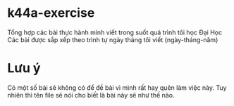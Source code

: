 # k44a-exercise
Tổng hợp các bài thực hành mình viết trong suốt quá trình tôi học Đại Học
Các bài được sắp xếp theo trình tự ngày tháng tôi viết (ngày-tháng-năm)

# Lưu ý
Có một số bài sẽ không có để đề bài vì mình rất hay quên làm việc này. Tuy nhiên
thì tên file sẽ nói cho biết là bài này sẽ như thế nào.
